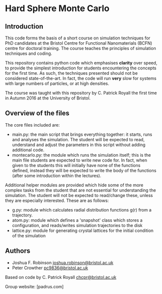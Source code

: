 # Hard Sphere Monte Carlo

## Introduction

This code forms the basis of a short course on simulation techniques for PhD candidates at the Bristol Centre for Functional Nanomaterials (BCFN) centre for doctoral training. The course teaches the principles of simulation techniques and coding.

This repository contains python code which emphasises **clarity** over speed, to provide the simplest introduction for students encountering the concepts for the first time. As such, the techniques presented should not be considered state-of-the-art. In fact, the code will run **very** slow for systems with large numbers of particles, or at high densities.

The course was taught with this repository by C. Patrick Royall the first time in Autumn 2016 at the University of Bristol.

## Overview of the files

The core files included are:
* main.py: the main script that brings everything together: it starts, runs and analyses the simulation. The student will be expected to read, understand and adjust the parameters in this script without adding additional code.
* montecarlo.py: the module which runs the simulation itself; this is the main file students are expected to write new code for. In fact, when given to the students this will initially have none of the functions defined, instead they will be expected to write the body of the functions (after some introduction within the lectures).

Additional helper modules are provided which hide some of the more complex tasks from the student that are not essential for understanding the simulation.  The student will not be expected to read/change these, unless they are especially interested. These are as follows:
* g.py: module which calculates radial distribution functions g(r) from a trajectory.
* atom.py: module which defines a 'snapshot' class which stores a configuration, and reads/writes simulation trajectories to the disk
* lattice.py: module for generating crystal lattices for the initial condition of the simulation

## Authors

* Joshua F. Robinson <joshua.robinson@bristol.ac.uk>
* Peter Crowther <pc9836@bristol.ac.uk>

Based on code by C. Patrick Royall <chcpr@bristol.ac.uk>

Group website: [padrus.com]
